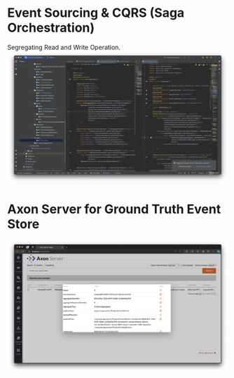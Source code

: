 # Event Sourcing & CQRS (Saga Orchestration)

Segregating Read and Write Operation.
![Screenshot](./assets/cqrs_updated.png)

# Axon Server for Ground Truth Event Store

![Screenshot](./assets/axon.png)

